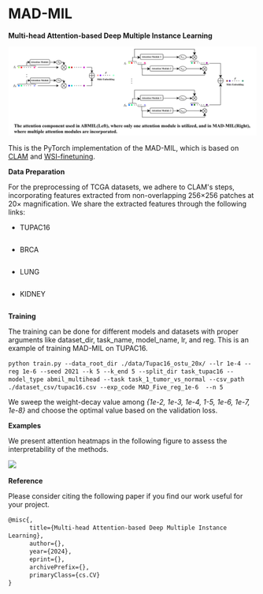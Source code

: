 # MAD-MIL
__Multi-head Attention-based Deep Multiple Instance
Learning__

![alt text](https://github.com/tueimage/MAD-MIL/blob/main/Docs/mad-mil.png)


This is the PyTorch implementation of the MAD-MIL, which is based on [CLAM](https://github.com/mahmoodlab/CLAM) and [WSI-finetuning](https://github.com/invoker-LL/WSI-finetuning).

**Data Preparation**

For the preprocessing of TCGA datasets, we adhere to CLAM's steps, incorporating features extracted from non-overlapping 256×256 patches at 20× magnification. We share the extracted features through the following links:

* TUPAC16
```
```

* BRCA
```
```

* LUNG
```
```

* KIDNEY
```
```

**Training**

The training can be done for different models and datasets with proper arguments like dataset_dir, task_name, model_name, lr, and reg. This is an example of training MAD-MIL on TUPAC16. 

```
python train.py --data_root_dir ./data/Tupac16_ostu_20x/ --lr 1e-4 --reg 1e-6 --seed 2021 --k 5 --k_end 5 --split_dir task_tupac16 --model_type abmil_multihead --task task_1_tumor_vs_normal --csv_path ./dataset_csv/tupac16.csv --exp_code MAD_Five_reg_1e-6  --n 5
```

We sweep the weight-decay value among _{1e-2, 1e-3, 1e-4, 1-5, 1e-6, 1e-7, 1e-8}_ and choose the optimal value based on the validation loss.


**Examples**

We present attention heatmaps in the following figure to assess the interpretability of the methods.

<img src="https://github.com/tueimage/MAD-MIL/blob/main/Docs/heatmaps%20(1).png">

**Reference**

Please consider citing the following paper if you find our work useful for your project.

```
@misc{,
      title={Multi-head Attention-based Deep Multiple Instance Learning}, 
      author={},
      year={2024},
      eprint={},
      archivePrefix={},
      primaryClass={cs.CV}
}
```

